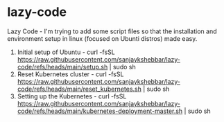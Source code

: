 # lazy-code
Lazy Code - I'm trying to add some script files so that the installation and environment setup in linux (focused on Ubunti distros) made easy.


1. Initial setup of Ubuntu - curl -fsSL https://raw.githubusercontent.com/sanjaykshebbar/lazy-code/refs/heads/main/setup.sh | sudo sh
2. Reset Kubernetes cluster - curl -fsSL https://raw.githubusercontent.com/sanjaykshebbar/lazy-code/refs/heads/main/reset_kubernetes.sh | sudo sh
3. Setting up the Kubernetes - curl -fsSL https://raw.githubusercontent.com/sanjaykshebbar/lazy-code/refs/heads/main/kubernetes-deployment-master.sh | sudo sh
